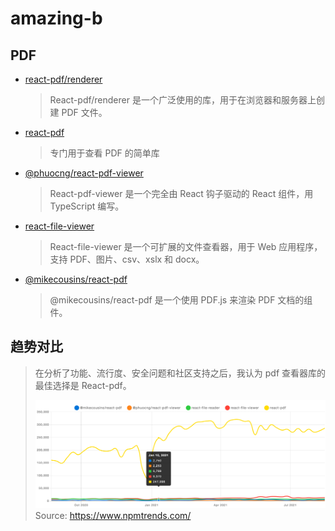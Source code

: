 # amazing-b

## PDF

- [react-pdf/renderer](https://www.npmjs.com/package/@react-pdf/renderer)

  > React-pdf/renderer 是一个广泛使用的库，用于在浏览器和服务器上创建 PDF 文件。

- [react-pdf](https://www.npmjs.com/package/react-pdf)

  > 专门用于查看 PDF 的简单库

- [@phuocng/react-pdf-viewer](https://react-pdf-viewer.dev/docs/)

  > React-pdf-viewer 是一个完全由 React 钩子驱动的 React 组件，用 TypeScript 编写。

- [react-file-viewer](https://github.com/plangrid/react-file-viewer)

  > React-file-viewer 是一个可扩展的文件查看器，用于 Web 应用程序，支持 PDF、图片、csv、xslx 和 docx。

- [@mikecousins/react-pdf](https://www.npmjs.com/package/@mikecousins/react-pdf)

  > @mikecousins/react-pdf 是一个使用 PDF.js 来渲染 PDF 文档的组件。

## 趋势对比

> 在分析了功能、流行度、安全问题和社区支持之后，我认为 pdf 查看器库的最佳选择是 React-pdf。
>
> ![PDF下载量对比](./images/wecom-temp-e023d57fa4e74c1c8cb76332eb50951c.png)
> Source: https://www.npmtrends.com/
